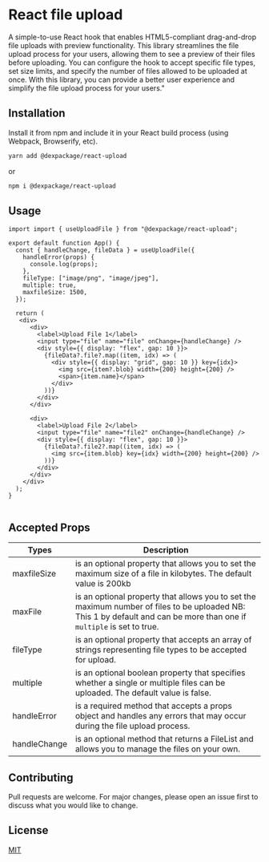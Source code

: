 # React file upload

A simple-to-use React hook that enables HTML5-compliant drag-and-drop file uploads with preview functionality. This library streamlines the file upload process for your users, allowing them to see a preview of their files before uploading. You can configure the hook to accept specific file types, set size limits, and specify the number of files allowed to be uploaded at once. With this library, you can provide a better user experience and simplify the file upload process for your users."

## Installation

Install it from npm and include it in your React build process (using Webpack, Browserify, etc).

```bash
yarn add @dexpackage/react-upload
```

or

```bash
npm i @dexpackage/react-upload
```

## Usage

```tsx
import import { useUploadFile } from "@dexpackage/react-upload";

export default function App() {
  const { handleChange, fileData } = useUploadFile({
    handleError(props) {
      console.log(props);
    },
    fileType: ["image/png", "image/jpeg"],
    multiple: true,
    maxfileSize: 1500,
  });

  return (
   <div>
      <div>
        <label>Upload File 1</label>
        <input type="file" name="file" onChange={handleChange} />
        <div style={{ display: "flex", gap: 10 }}>
          {fileData?.file?.map((item, idx) => (
            <div style={{ display: "grid", gap: 10 }} key={idx}>
              <img src={item?.blob} width={200} height={200} />
              <span>{item.name}</span>
            </div>
          ))}
        </div>
      </div>

      <div>
        <label>Upload File 2</label>
        <input type="file" name="file2" onChange={handleChange} />
        <div style={{ display: "flex", gap: 10 }}>
          {fileData?.file2?.map((item, idx) => (
            <img src={item.blob} key={idx} width={200} height={200} />
          ))}
        </div>
      </div>
    </div>
  );
}


```

## Accepted Props

| Types        | Description                                                                                                                                                            |
| ------------ | ---------------------------------------------------------------------------------------------------------------------------------------------------------------------- |
| maxfileSize  | is an optional property that allows you to set the maximum size of a file in kilobytes. The default value is 200kb                                                     |
| maxFile      | is an optional property that allows you to set the maximum number of files to be uploaded NB: This 1 by default and can be more than one if `multiple` is set to true. |
| fileType     | is an optional property that accepts an array of strings representing file types to be accepted for upload.                                                            |
| multiple     | is an optional boolean property that specifies whether a single or multiple files can be uploaded. The default value is false.                                         |
| handleError  | is a required method that accepts a props object and handles any errors that may occur during the file upload process.                                                 |
| handleChange | is an optional method that returns a FileList and allows you to manage the files on your own.                                                                          |

## Contributing

Pull requests are welcome. For major changes, please open an issue first
to discuss what you would like to change.

## License

[MIT](https://choosealicense.com/licenses/mit/)
